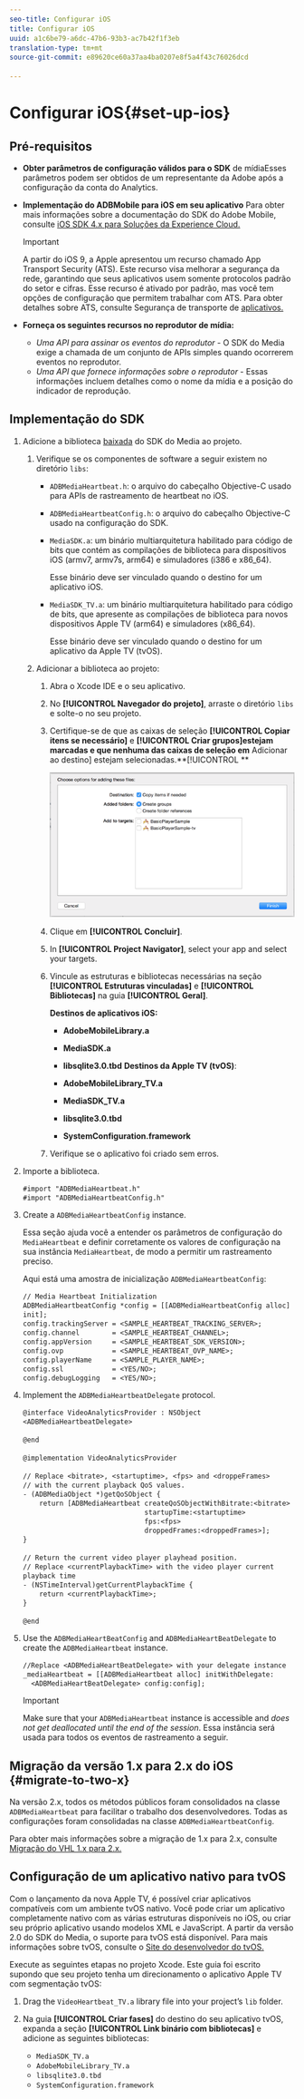 ```yaml
---
seo-title: Configurar iOS
title: Configurar iOS
uuid: a1c6be79-a6dc-47b6-93b3-ac7b42f1f3eb
translation-type: tm+mt
source-git-commit: e89620ce60a37aa4ba0207e8f5a4f43c76026dcd

---
```



# Configurar iOS{#set-up-ios}

## Pré-requisitos

* **Obter parâmetros de configuração válidos para o SDK** de mídiaEsses parâmetros podem ser obtidos de um representante da Adobe após a configuração da conta do Analytics.
* **Implementação do ADBMobile para iOS em seu aplicativo** Para obter mais informações sobre a documentação do SDK do Adobe Mobile, consulte [iOS SDK 4.x para Soluções da Experience Cloud.](https://marketing.adobe.com/resources/help/en_US/mobile/ios/)

   >[!IMPORTANT]
   >
   >A partir do iOS 9, a Apple apresentou um recurso chamado App Transport Security (ATS). Este recurso visa melhorar a segurança da rede, garantindo que seus aplicativos usem somente protocolos padrão do setor e cifras. Esse recurso é ativado por padrão, mas você tem opções de configuração que permitem trabalhar com ATS. Para obter detalhes sobre ATS, consulte Segurança de transporte de [aplicativos.](https://marketing.adobe.com/resources/help/en_US/mobile/ios/app_transport_security.html)

* **Forneça os seguintes recursos no reprodutor de mídia:**

   * _Uma API para assinar os eventos do reprodutor_ - O SDK do Media exige a chamada de um conjunto de APIs simples quando ocorrerem eventos no reprodutor.
   * _Uma API que fornece informações sobre o reprodutor_ - Essas informações incluem detalhes como o nome da mídia e a posição do indicador de reprodução.

## Implementação do SDK

1. Adicione a biblioteca [baixada](/help/sdk-implement/download-sdks.md#section_551A10AD7880426BB29AE52482BB4211) do SDK do Media ao projeto.

   1. Verifique se os componentes de software a seguir existem no diretório `libs`:

      * `ADBMediaHeartbeat.h`: o arquivo do cabeçalho Objective-C usado para APIs de rastreamento de heartbeat no iOS.
      * `ADBMediaHeartbeatConfig.h`: o arquivo do cabeçalho Objective-C usado na configuração do SDK.
      * `MediaSDK.a`: um binário multiarquitetura habilitado para código de bits que contém as compilações de biblioteca para dispositivos iOS (armv7, armv7s, arm64) e simuladores (i386 e x86_64).

         Esse binário deve ser vinculado quando o destino for um aplicativo iOS.

      * `MediaSDK_TV.a`: um binário multiarquitetura habilitado para código de bits, que apresente as compilações de biblioteca para novos dispositivos Apple TV (arm64) e simuladores (x86_64).

         Esse binário deve ser vinculado quando o destino for um aplicativo da Apple TV (tvOS).
   1. Adicionar a biblioteca ao projeto:

      1. Abra o Xcode IDE e o seu aplicativo.
      1. No **[!UICONTROL Navegador do projeto]**, arraste o diretório `libs` e solte-o no seu projeto.

      1. Certifique-se de que as caixas de seleção **[!UICONTROL Copiar itens se necessário]** e **[!UICONTROL Criar grupos]estejam marcadas e que nenhuma das caixas de seleção em** Adicionar ao destino] estejam selecionadas.**[!UICONTROL **

         ![](assets/choose-options_ios.png)

      1. Clique em **[!UICONTROL Concluir]**.
      1. In **[!UICONTROL Project Navigator]**, select your app and select your targets.
      1. Vincule as estruturas e bibliotecas necessárias na seção **[!UICONTROL Estruturas vinculadas]** e **[!UICONTROL Bibliotecas]** na guia **[!UICONTROL Geral]**.

         **Destinos de aplicativos iOS:**

         * **AdobeMobileLibrary.a**
         * **MediaSDK.a**
         * **libsqlite3.0.tbd**
         **Destinos da Apple TV (tvOS)**:

         * **AdobeMobileLibrary_TV.a**
         * **MediaSDK_TV.a**
         * **libsqlite3.0.tbd**
         * **SystemConfiguration.framework**
      1. Verifique se o aplicativo foi criado sem erros.




1. Importe a biblioteca.

   ```
   #import "ADBMediaHeartbeat.h" 
   #import "ADBMediaHeartbeatConfig.h" 
   ```

1. Create a `ADBMediaHeartbeatConfig` instance.

   Essa seção ajuda você a entender os parâmetros de configuração do `MediaHeartbeat` e definir corretamente os valores de configuração na sua instância `MediaHeartbeat`, de modo a permitir um rastreamento preciso.

   Aqui está uma amostra de inicialização `ADBMediaHeartbeatConfig`:

   ```
   // Media Heartbeat Initialization 
   ADBMediaHeartbeatConfig *config = [[ADBMediaHeartbeatConfig alloc] init]; 
   config.trackingServer = <SAMPLE_HEARTBEAT_TRACKING_SERVER>; 
   config.channel        = <SAMPLE_HEARTBEAT_CHANNEL>; 
   config.appVersion     = <SAMPLE_HEARTBEAT_SDK_VERSION>; 
   config.ovp            = <SAMPLE_HEARTBEAT_OVP_NAME>; 
   config.playerName     = <SAMPLE_PLAYER_NAME>; 
   config.ssl            = <YES/NO>; 
   config.debugLogging   = <YES/NO>; 
   ```

1. Implement the `ADBMediaHeartbeatDelegate` protocol.

   ```
   @interface VideoAnalyticsProvider : NSObject <ADBMediaHeartbeatDelegate> 
   
   @end 
   
   @implementation VideoAnalyticsProvider 
   
   // Replace <bitrate>, <startuptime>, <fps> and <droppeFrames>  
   // with the current playback QoS values. 
   - (ADBMediaObject *)getQoSObject { 
       return [ADBMediaHeartbeat createQoSObjectWithBitrate:<bitrate>  
                                 startupTime:<startuptime>   
                                 fps:<fps>  
                                 droppedFrames:<droppedFrames>]; 
   } 
   
   // Return the current video player playhead position. 
   // Replace <currentPlaybackTime> with the video player current playback time 
   - (NSTimeInterval)getCurrentPlaybackTime { 
       return <currentPlaybackTime>; 
   } 
   
   @end
   ```

1. Use the `ADBMediaHeartBeatConfig` and `ADBMediaHeartBeatDelegate` to create the `ADBMediaHeartbeat` instance.

   ```
   //Replace <ADBMediaHeartBeatDelegate> with your delegate instance 
   _mediaHeartbeat = [[ADBMediaHeartbeat alloc] initWithDelegate: 
     <ADBMediaHeartBeatDelegate> config:config];
   ```

   >[!IMPORTANT]
   >
   >Make sure that your `ADBMediaHeartbeat` instance is accessible and *does not get deallocated until the end of the session*. Essa instância será usada para todos os eventos de rastreamento a seguir.

## Migração da versão 1.x para 2.x do iOS {#migrate-to-two-x}

Na versão 2.x, todos os métodos públicos foram consolidados na classe `ADBMediaHeartbeat` para facilitar o trabalho dos desenvolvedores. Todas as configurações foram consolidadas na classe `ADBMediaHeartbeatConfig`.

Para obter mais informações sobre a migração de 1.x para 2.x, consulte [Migração do VHL 1.x para 2.x.](/help/sdk-implement/va-1x-to-2x/mig-1x-2x-overview.md)

## Configuração de um aplicativo nativo para tvOS

Com o lançamento da nova Apple TV, é possível criar aplicativos compatíveis com um ambiente tvOS nativo. Você pode criar um aplicativo completamente nativo com as várias estruturas disponíveis no iOS, ou criar seu próprio aplicativo usando modelos XML e JavaScript. A partir da versão 2.0 do SDK do Media, o suporte para tvOS está disponível. Para mais informações sobre tvOS, consulte o [Site do desenvolvedor do tvOS.](https://developer.apple.com/tvos/documentation/)

Execute as seguintes etapas no projeto Xcode. Este guia foi escrito supondo que seu projeto tenha um direcionamento o aplicativo Apple TV com segmentação tvOS:

1. Drag the `VideoHeartbeat_TV.a` library file into your project’s `lib` folder.

1. Na guia **[!UICONTROL Criar fases]** do destino do seu aplicativo tvOS, expanda a seção **[!UICONTROL Link binário com bibliotecas]** e adicione as seguintes bibliotecas:

   * `MediaSDK_TV.a`
   * `AdobeMobileLibrary_TV.a`
   * `libsqlite3.0.tbd`
   * `SystemConfiguration.framework`

